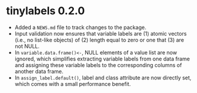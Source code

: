 # tinylabels 0.2.0

- Added a `NEWS.md` file to track changes to the package.
- Input validation now ensures that variable labels are (1) atomic vectors (i.e.,
  no list-like objects) of (2) length equal to zero or one that (3) are not NULL.
- In `variable.data.frame()<-`, NULL elements of a value list are now ignored,
  which simplifies extracting variable labels from one data frame and assigning
  these variable labels to the corresponding columns of another data frame.
- In `assign_label.default()`, label and class attribute are now directly set,
  which comes with a small performance benefit.
